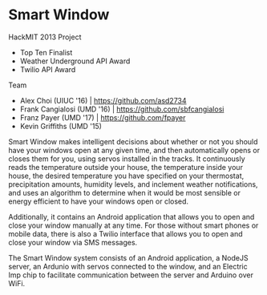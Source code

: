 Smart Window
====================

HackMIT 2013 Project
- Top Ten Finalist
- Weather Underground API Award
- Twilio API Award

Team 
- Alex Choi (UIUC '16) |  https://github.com/asd2734
- Frank Cangialosi (UMD '16) | https://github.com/sbfcangialosi
- Franz Payer (UMD '17) | https://github.com/fpayer
- Kevin Griffiths (UMD '15)

Smart Window makes intelligent decisions about whether or not you should have your windows open at any given time, and then automatically opens or closes them for you, using servos installed in the tracks. It continuously reads the temperature outside your house, the temperature inside your house, the desired temperature you have specified on your thermostat, precipitation amounts, humidity levels, and inclement weather notifications, and uses an algorithm to determine when it would be most sensible or energy efficient to have your windows open or closed. 

Additionally, it contains an Android application that allows you to open and close your window manually at any time. For those without smart phones or mobile data, there is also a Twilio interface that allows you to open and close your window via SMS messages. 

The Smart Window system consists of an Android application, a NodeJS server, an Ardunio with servos connected to the window, and an Electric Imp chip to facilitate communication between the server and Arduino over WiFi. 
